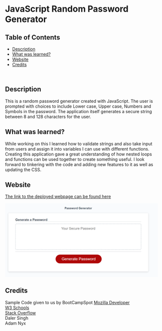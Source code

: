 # JavaScript Random Password Generator

## Table of Contents
- [Description](#description)
- [What was learned?](#what-was-learned)
- [Website](#website)
- [Credits](#credits)
<br />

## Description
This is a random password generator created with JavaScript. The user is prompted with choices to include Lower case, Upper case, Numbers and Symbols in the password. The application itself generates a secure string between 8 and 128 characters for the user.
<br />

## What was learned?
While working on this I learned how to validate strings and also take input from users and assign it into variables I can use with different functions. Creating this application gave a great understanding of how nested loops and functions can be used together to create something useful. I look forward to tinkering with the code and adding new features to it as well as updating the CSS.
<br />

## Website
[The link to the deployed webpage can be found here](https://angadbatth.github.io/random-password-generator/)

![Sample of Website](./Assets/website.png)
<br />

## Credits

Sample Code given to us by BootCampSpot
[Mozilla Developer](https://developer.mozilla.org/en-US/) <br />
[W3 Schools](https://www.w3schools.com/) <br />
[Stack Overflow](https://stackoverflow.com/) <br />
Daler Singh <br />
Adam Nyx


